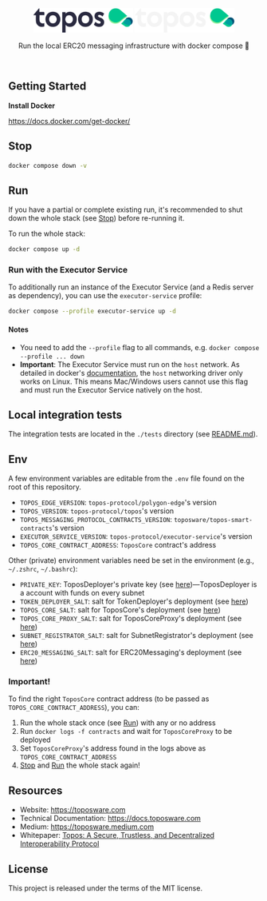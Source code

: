 <div id="top"></div>
<!-- PROJECT LOGO -->
<br />
<div align="center">

  <img src="./.github/assets/topos_logo.png#gh-light-mode-only" alt="Logo" width="200">
  <img src="./.github/assets/topos_logo_dark.png#gh-dark-mode-only" alt="Logo" width="200">

<br />

<p align="center">
Run the local ERC20 messaging infrastructure with docker compose 🐳
</p>

<br />

</div>

## Getting Started

**Install Docker**

https://docs.docker.com/get-docker/

## Stop

```sh
docker compose down -v
```

## Run

If you have a partial or complete existing run, it's recommended to shut down the whole stack (see [Stop](#stop)) before re-running it.

To run the whole stack:

```sh
docker compose up -d
```

### Run with the Executor Service

To additionally run an instance of the Executor Service (and a Redis server as dependency), you can use the `executor-service` profile:

```sh
docker compose --profile executor-service up -d
```

#### Notes

- You need to add the `--profile` flag to all commands, e.g. `docker compose --profile ... down`
- **Important**: The Executor Service must run on the `host` network. As detailed in docker's [documentation](https://docs.docker.com/network/host/), the `host` networking driver only works on Linux. This means Mac/Windows users cannot use this flag and must run the Executor Service natively on the host.

## Local integration tests

The integration tests are located in the `./tests` directory (see [README.md](./tests/README.md)).

## Env

A few environment variables are editable from the `.env` file found on the root of this repository.

- `TOPOS_EDGE_VERSION`: `topos-protocol/polygon-edge`'s version
- `TOPOS_VERSION`: `topos-protocol/topos`'s version
- `TOPOS_MESSAGING_PROTOCOL_CONTRACTS_VERSION`: `toposware/topos-smart-contracts`'s version
- `EXECUTOR_SERVICE_VERSION`: `topos-protocol/executor-service`'s version
- `TOPOS_CORE_CONTRACT_ADDRESS`: `ToposCore` contract's address

Other (private) environment variables need be set in the environment (e.g., `~/.zshrc`, `~/.bashrc`):

- `PRIVATE_KEY`: ToposDeployer's private key (see [here](https://www.notion.so/Devnet-Info-8091660458cb4e2ebc5e1c8b79c8671e#5c5f0fc051244f4f8ebaaa1c57c0db24))—ToposDeployer is a account with funds on every subnet
- `TOKEN_DEPLOYER_SALT`: salt for TokenDeployer's deployment (see [here](https://www.notion.so/Devnet-Info-8091660458cb4e2ebc5e1c8b79c8671e#2a9173f7c2814c0fbbab97962dd1762c))
- `TOPOS_CORE_SALT`: salt for ToposCore's deployment (see [here](https://www.notion.so/Devnet-Info-8091660458cb4e2ebc5e1c8b79c8671e#2a9173f7c2814c0fbbab97962dd1762c))
- `TOPOS_CORE_PROXY_SALT`: salt for ToposCoreProxy's deployment (see [here](https://www.notion.so/Devnet-Info-8091660458cb4e2ebc5e1c8b79c8671e#2a9173f7c2814c0fbbab97962dd1762c))
- `SUBNET_REGISTRATOR_SALT`: salt for SubnetRegistrator's deployment (see [here](https://www.notion.so/Devnet-Info-8091660458cb4e2ebc5e1c8b79c8671e#2a9173f7c2814c0fbbab97962dd1762c))
- `ERC20_MESSAGING_SALT`: salt for ERC20Messaging's deployment (see [here](https://www.notion.so/Devnet-Info-8091660458cb4e2ebc5e1c8b79c8671e#2a9173f7c2814c0fbbab97962dd1762c))

### Important!

To find the right `ToposCore` contract address (to be passed as `TOPOS_CORE_CONTRACT_ADDRESS`), you can:

1. Run the whole stack once (see [Run](#run)) with any or no address
2. Run `docker logs -f contracts` and wait for `ToposCoreProxy` to be deployed
3. Set `ToposCoreProxy`'s address found in the logs above as `TOPOS_CORE_CONTRACT_ADDRESS`
4. [Stop](#stop) and [Run](#run) the whole stack again!

## Resources

- Website: https://toposware.com
- Technical Documentation: https://docs.toposware.com
- Medium: https://toposware.medium.com
- Whitepaper: [Topos: A Secure, Trustless, and Decentralized
  Interoperability Protocol](https://arxiv.org/pdf/2206.03481.pdf)

## License

This project is released under the terms of the MIT license.
